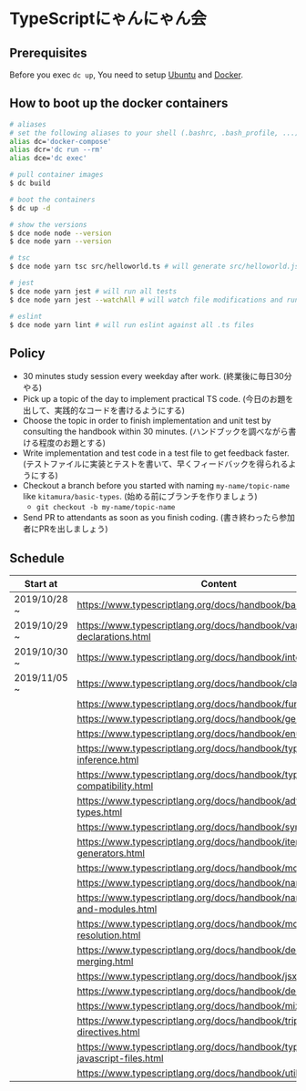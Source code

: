 # TypeScriptにゃんにゃん会

## Prerequisites

Before you exec `dc up`, You need to setup [Ubuntu](https://beartail.esa.io/posts/1352) and [Docker](https://beartail.esa.io/posts/1353).

## How to boot up the docker containers

```sh
# aliases
# set the following aliases to your shell (.bashrc, .bash_profile, ...)
alias dc='docker-compose'
alias dcr='dc run --rm'
alias dce='dc exec'
```

```sh
# pull container images
$ dc build

# boot the containers
$ dc up -d

# show the versions
$ dce node node --version
$ dce node yarn --version

# tsc
$ dce node yarn tsc src/helloworld.ts # will generate src/helloworld.js

# jest
$ dce node yarn jest # will run all tests
$ dce node yarn jest --watchAll # will watch file modifications and run all tests

# eslint
$ dce node yarn lint # will run eslint against all .ts files
```

## Policy

- 30 minutes study session every weekday after work. (終業後に毎日30分やる)
- Pick up a topic of the day to implement practical TS code. (今日のお題を出して、実践的なコードを書けるようにする)
- Choose the topic in order to finish implementation and unit test by consulting the handbook within 30 minutes. (ハンドブックを調べながら書ける程度のお題とする)
- Write implementation and test code in a test file to get feedback faster. (テストファイルに実装とテストを書いて、早くフィードバックを得られるようにする)
- Checkout a branch before you started with naming `my-name/topic-name` like `kitamura/basic-types`. (始める前にブランチを作りましょう)
    - `git checkout -b my-name/topic-name`
- Send PR to attendants as soon as you finish coding. (書き終わったら参加者にPRを出しましょう)


## Schedule

| Start at | Content |
| -- | -- |
| 2019/10/28 ~ | https://www.typescriptlang.org/docs/handbook/basic-types.html |
| 2019/10/29 ~ | https://www.typescriptlang.org/docs/handbook/variable-declarations.html |
| 2019/10/30 ~ | https://www.typescriptlang.org/docs/handbook/interfaces.html |
| 2019/11/05 ~ | https://www.typescriptlang.org/docs/handbook/classes.html |
|  | https://www.typescriptlang.org/docs/handbook/functions.html |
|  | https://www.typescriptlang.org/docs/handbook/generics.html |
|  | https://www.typescriptlang.org/docs/handbook/enums.html |
|  | https://www.typescriptlang.org/docs/handbook/type-inference.html |
|  | https://www.typescriptlang.org/docs/handbook/type-compatibility.html |
|  | https://www.typescriptlang.org/docs/handbook/advanced-types.html |
|  | https://www.typescriptlang.org/docs/handbook/symbols.html |
|  | https://www.typescriptlang.org/docs/handbook/iterators-and-generators.html |
|  | https://www.typescriptlang.org/docs/handbook/modules.html |
|  | https://www.typescriptlang.org/docs/handbook/namespaces.html |
|  | https://www.typescriptlang.org/docs/handbook/namespaces-and-modules.html |
|  | https://www.typescriptlang.org/docs/handbook/module-resolution.html |
|  | https://www.typescriptlang.org/docs/handbook/declaration-merging.html |
|  | https://www.typescriptlang.org/docs/handbook/jsx.html |
|  | https://www.typescriptlang.org/docs/handbook/decorators.html |
|  | https://www.typescriptlang.org/docs/handbook/mixins.html |
|  | https://www.typescriptlang.org/docs/handbook/triple-slash-directives.html |
|  | https://www.typescriptlang.org/docs/handbook/type-checking-javascript-files.html |
|  | https://www.typescriptlang.org/docs/handbook/utility-types.html |
